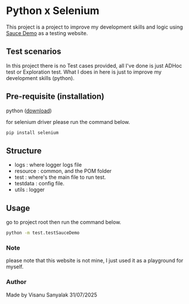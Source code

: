 # Python x Selenium
This project is a project to improve my development skills and logic using [Sauce Demo](https://www.saucedemo.com/) as a testing website.

## Test scenarios
In this project there is no Test cases provided, all I've done is just ADHoc test or Exploration test.
What I does in here is just to improve my development skills (python).

## Pre-requisite (installation)
python ([download](https://www.python.org/downloads/))

for selenium driver please run the command below.
```bash
pip install selenium
```
## Structure
- logs : where logger logs file
- resource : common, and the POM folder
- test : where's the main file to run test.
- testdata : config file.
- utils : logger

## Usage
go to project root then run the command below.
```bash
python -m test.testSauceDemo
```

### Note 
please note that this website is not mine, I just used it as a playground for myself.

### Author
Made by Visanu Sanyalak 31/07/2025
